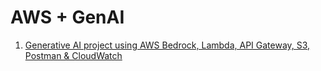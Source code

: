 # AWS + GenAI

1. [Generative AI project using AWS Bedrock, Lambda, API Gateway, S3, Postman & CloudWatch](https://github.com/Kamalesh9483/GenerativeAI_AWS_Bedrock_Llama2Chat13B_lambda_APIGateway_s3_CloudWatch_Postman.git)
